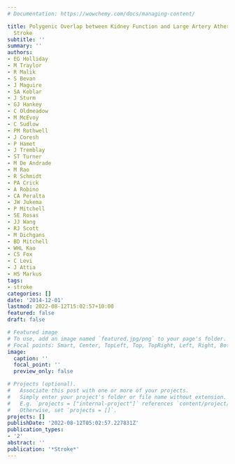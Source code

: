 ```yaml
---
# Documentation: https://wowchemy.com/docs/managing-content/

title: Polygenic Overlap between Kidney Function and Large Artery Atherosclerotic
  Stroke
subtitle: ''
summary: ''
authors:
- EG Holliday
- M Traylor
- R Malik
- S Bevan
- J Maguire
- SA Koblar
- J Sturm
- GJ Hankey
- C Oldmeadow
- M McEvoy
- C Sudlow
- PM Rothwell
- J Coresh
- P Hamet
- J Tremblay
- ST Turner
- M De Andrade
- M Rao
- R Schmidt
- PA Crick
- A Robino
- CA Peralta
- JW Jukema
- P Mitchell
- SE Rosas
- JJ Wang
- RJ Scott
- M Dichgans
- BD Mitchell
- WHL Kao
- CS Fox
- C Levi
- J Attia
- HS Markus
tags:
- stroke
categories: []
date: '2014-12-01'
lastmod: 2022-08-12T15:02:57+10:00
featured: false
draft: false

# Featured image
# To use, add an image named `featured.jpg/png` to your page's folder.
# Focal points: Smart, Center, TopLeft, Top, TopRight, Left, Right, BottomLeft, Bottom, BottomRight.
image:
  caption: ''
  focal_point: ''
  preview_only: false

# Projects (optional).
#   Associate this post with one or more of your projects.
#   Simply enter your project's folder or file name without extension.
#   E.g. `projects = ["internal-project"]` references `content/project/deep-learning/index.md`.
#   Otherwise, set `projects = []`.
projects: []
publishDate: '2022-08-12T05:02:57.227831Z'
publication_types:
- '2'
abstract: ''
publication: '*Stroke*'
---
```

